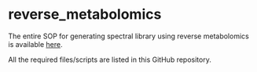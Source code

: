 # reverse_metabolomics

The entire SOP for generating spectral library using reverse metabolomics is available [here](https://docs.google.com/document/d/1jvLTQ_gbU6-ljOjG2v-6W_8KIpOSBRT5cJthqHA_TB0/edit?usp=sharing).

All the required files/scripts are listed in this GitHub repository.
